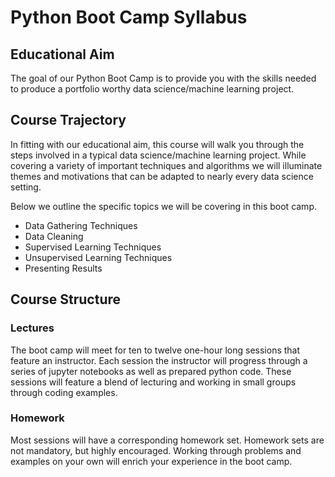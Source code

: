 # Python Boot Camp Syllabus

## Educational Aim
The goal of our Python Boot Camp is to provide you with the skills needed to produce
a portfolio worthy data science/machine learning project.

## Course Trajectory
In fitting with our educational aim, this course will walk you through the steps
involved in a typical data science/machine learning project. While covering a variety
of important techniques and algorithms we will illuminate themes and motivations
that can be adapted to nearly every data science setting.

Below we outline the specific topics we will be covering in this boot camp.
<ul>
<li>Data Gathering Techniques</li>
<li>Data Cleaning</li>
<li>Supervised Learning Techniques</li>
<li>Unsupervised Learning Techniques</li>
<li>Presenting Results</li>
</ul>

## Course Structure
### Lectures
The boot camp will meet for ten to twelve one-hour long sessions that feature an
instructor. Each session the instructor will progress through a series of jupyter
notebooks as well as prepared python code. These sessions will feature a blend
of lecturing and working in small groups through coding examples.

### Homework
Most sessions will have a corresponding homework set. Homework sets are not mandatory,
but highly encouraged. Working through problems and examples on your own will enrich
your experience in the boot camp.
